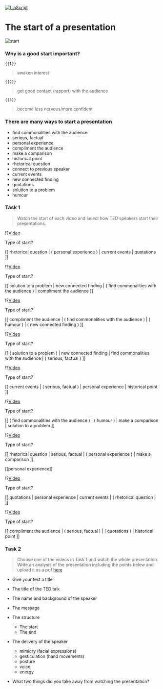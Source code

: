 <!--
author:   Dr. Mark Jacob, Maximilian Dörnbrack
email:
version:  0.0.1
language: en
narrator: UK English Female
comment: Ways of starting a presentation
icon: images/TUBAF_Logo_orig_RGB.jpg
-->

[![LiaScript](https://raw.githubusercontent.com/LiaScript/LiaScript/master/badges/course.svg)](https://liascript.github.io/course/?https://github.com/TUBAF-IUZ-LiaScript/ProfComm/blob/main/presentation_starts.md)

# The start of a presentation

![start](https://www.fernuni-hagen.de/zli/blog/wp-content/uploads/2018/09/studienstart.png)

### Why is a good start important?

    {{1}}
> awaken interest

    {{2}}
> get good contact (rapport) with the audience

    {{3}}
> become less nervous/more confident

### There are many ways to start a presentation

- find commonalities with the audience
- serious, factual
- personal experience
- compliment the audience
- make a comparison
- historical point
- rhetorical question
- connect to previous speaker
- current events
- new connected finding
- quotations
- solution to a problem
- humour

### Task 1

> Watch the start of each video and select how TED speakers start their presentations.

!?[Video](https://youtu.be/8jPQjjsBbIc?t=12)

Type of start?

[[  rhetorical question
    | ( personal experience )
    |   current events
    | quotations
    ]]

!?[Video](https://www.youtube.com/watch?v=H6n3iNh4XLI)

Type of start?

[[  solution to a problem
    | new connected finding
    |  ( find commonalities with the audience )
    | compliment the audience
    ]]

!?[Video](https://www.youtube.com/watch?v=P_6vDLq64gE)

Type of start?

[[  compliment the audience
    | ( find commonalities with the audience )
    |  ( humour )
    | ( new connected finding )
    ]]

!?[Video](https://www.youtube.com/watch?v=eIho2S0ZahI)

Type of start?

[[  ( solution to a problem )
    | new connected finding
    |  find commonalities with the audience
    | ( serious, factual )
    ]]

!?[Video](https://www.youtube.com/watch?v=sRoqDVgFgSw)

Type of start?

[[  current events
    | ( serious, factual )
    |  personal experience
    | historical point
    ]]

!?[Video](https://www.youtube.com/watch?v=qYvXk_bqlBk)

Type of start?

[[  ( find commonalities with the audience )
    | ( humour )
    |  make a comparison
    | solution to a problem
    ]]

!?[Video](https://www.youtube.com/watch?v=LnJwH_PZXnM)

Type of start?

[[  rhetorical question
    | serious, factual
    | ( personal experience )
    | make a comparison
    ]]

[[personal experience]]

!?[Video](https://www.youtube.com/watch?v=-wkdH_wluhw)

Type of start?

[[  quotations
    | personal experience
    |   current events
    | ( rhetorical question )
    ]]

!?[Video](https://www.youtube.com/watch?v=Unzc731iCUY)

Type of start?

[[  compliment the audience
    | ( serious, factual )
    |  ( quotations )
    | historical point
    ]]

### Task 2

> Choose one of the videos in Task 1 and watch the whole presentation. Write an analysis of the presentation including the points below and upload it as a pdf [here](https://bildungsportal.sachsen.de/opal/auth/RepositoryEntry/37010112522/CourseNode/1670470089431736007)

- Give your text a title
- The title of the TED talk
- The name and background of the speaker
- The message
- The structure

  - The start
  - The end

- The delivery of the speaker

  - mimicry (facial expressions)
  - gesticulation (hand movements)
  - posture
  - voice
  - energy

- What two things did you take away from watching the presentation?